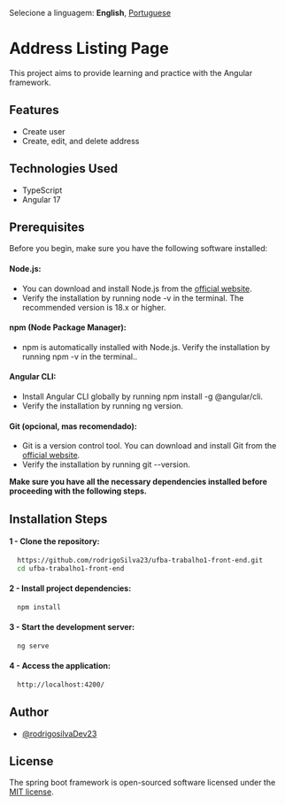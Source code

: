 Selecione a linguagem: **English**, [Portuguese](https://github.com/rodrigoSilva23/ufba-trabalho1-front-end/README-pt.md)

# Address Listing Page

This project aims to provide learning and practice with the Angular framework.

## Features

-  Create user
-  Create, edit, and delete address


## Technologies Used

-   TypeScript
-   Angular 17


## Prerequisites

  Before you begin, make sure you have the following software installed:

 #### Node.js:
  - You can download and install Node.js from the  [official website](https://nodejs.org/en).
  - Verify the installation by running node -v in the terminal. The recommended version is 18.x or higher.

 #### npm (Node Package Manager):
  - npm is automatically installed with Node.js. Verify the installation by running npm -v in the terminal..

 #### Angular CLI:
  - Install Angular CLI globally by running npm install -g @angular/cli.
  - Verify the installation by running ng version.
 #### Git (opcional, mas recomendado):

  - Git is a version control tool. You can download and install Git from the [official website](https://www.git-scm.com/downloads).
  - Verify the installation by running git --version.

<b>Make sure you have all the necessary dependencies installed before proceeding with the following steps.</b>

## Installation Steps

#### 1 - Clone the repository:

```bash
  https://github.com/rodrigoSilva23/ufba-trabalho1-front-end.git
  cd ufba-trabalho1-front-end
```
#### 2 - Install project dependencies:

```bash
  npm install

```


#### 3 - Start the development server:

```bash
  ng serve
```


#### 4 - Access the application:

```bash 
  http://localhost:4200/
```


## Author

-   [@rodrigosilvaDev23](https://github.com/rodrigoSilva23)

## License

The spring boot framework is open-sourced software licensed under the [MIT license](https://opensource.org/licenses/MIT).
